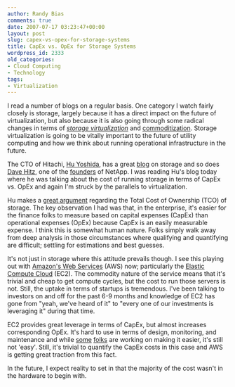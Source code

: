 ```yaml
---
author: Randy Bias
comments: true
date: 2007-07-17 03:23:47+00:00
layout: post
slug: capex-vs-opex-for-storage-systems
title: CapEx vs. OpEx for Storage Systems
wordpress_id: 2333
old_categories:
- Cloud Computing
- Technology
tags:
- Virtualization
---
```


I read a number of blogs on a regular basis.  One category I watch fairly closely is storage, largely because it has a direct impact on the future of virtualization, but also because it is also going through some radical changes in terms of _[storage virtualization](http://en.wikipedia.org/wiki/Storage_Virtualization)_ and [commoditization](http://www.techworld.com/storage/features/index.cfm?featureid=2744).  Storage virtualization is going to be vitally important to the future of utility computing and how we think about running operational infrastructure in the future.
<!-- more -->
The CTO of Hitachi, [Hu Yoshida](http://www.hds.com/corporate/about-hds/executive-team/hubert-yoshida.html), has a great [blog](http://blogs.hds.com/hu/) on storage and so does [Dave Hitz](http://blogs.netapp.com/dave/), one of the [founders](http://investors.netapp.com/biodetail.cfm?BioID=1581) of NetApp.  I was reading Hu's blog today where he was talking about the cost of running storage in terms of CapEx vs. OpEx and again I'm struck by the parallels to virtualization.

Hu makes a [great argument](http://blogs.hds.com/hu/2007/07/opex_the_other_expense.html) regarding the Total Cost of Ownership (TCO) of storage.  The key observation I had was that, in the enterprise, it's easier for the finance folks to measure based on capital expenses (CapEx) than operational expenses (OpEx) because CapEx is an easily measurable expense.  I think this is somewhat human nature.  Folks simply walk away from deep analysis in those circumstances where qualifying and quantifying are difficult; settling for estimations and best guesses.

It's not just in storage where this attitude prevails though.  I see this playing out with [Amazon's Web Services](http://www.amazonaws.com) (AWS) now; particularly the [Elastic Compute Cloud](http://ec2.amazonaws.com) (EC2).  The commodity nature of the service means that it's trivial and cheap to get compute cycles, but the cost to run those servers is not.  Still, the uptake in terms of startups is tremendous.  I've been talking to investors on and off for the past 6-9 months and knowledge of EC2 has gone from "yeah, we've heard of it" to "every one of our investments is leveraging it" during that time.

EC2 provides great leverage in terms of CapEx, but almost increases corresponding OpEx.  It's hard to use in terms of design, monitoring, and maintenance and while [some](http://info.rightscale.com/) [folks](http://weoceo.weogeo.com/) are working on making it easier, it's still not 'easy'.  Still, it's trivial to quantify the CapEx costs in this case and AWS is getting great traction from this fact.

In the future, I expect reality to set in that the majority of the cost wasn't in the hardware to begin with.
